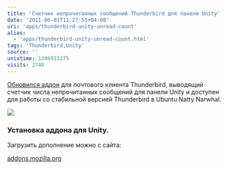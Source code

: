 ```yaml
---
title: 'Счетчик непрочитанных сообщений Thunderbird для панели Unity'
date: '2011-06-01T11:27:55+04:00'
uri: 'apps/thunderbird-unity-unread-count'
alias: 
  - 'apps/thunderbird-unity-unread-count.html'
tags: 'Thunderbird,Unity'
source: ''
unixtime: 1306913275
visits: 2740
---
```

[Обновился аддон](news/thunderbird-unity-extension-testing) для почтового клиента Thunderbird, выводящий счетчик числа непрочитанных сообщений для панели Unity и доступен для работы со стабильной версией Thunderbird в Ubuntu Natty Narwhal.

![](img/2011/06/01/11-00/thunderbird-5785083513-o.jpg)

### Установка аддона для Unity.

Загрузить дополнение можно с сайта:[](https://addons.mozilla.org/en-US/thunderbird/addon/unity-unread-count/)

[addons.mozilla.org](https://addons.mozilla.org/en-US/thunderbird/addon/unity-unread-count/)
